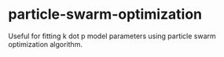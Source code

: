 # particle-swarm-optimization

Useful for fitting k dot p model parameters using particle swarm optimization algorithm.
